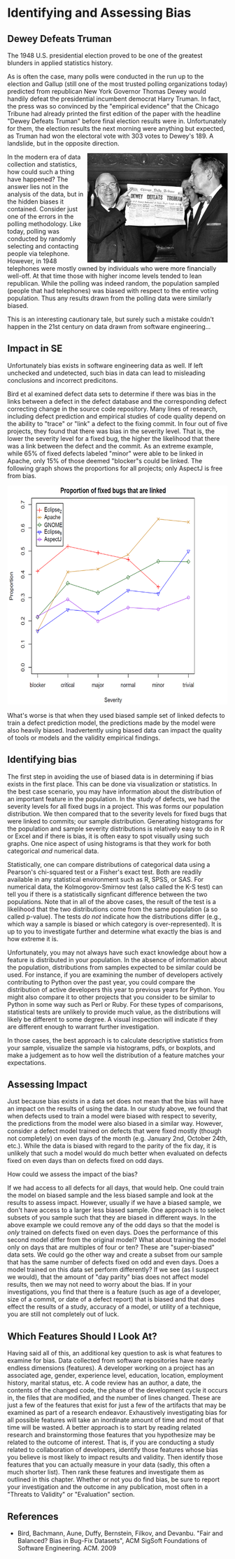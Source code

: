 # Identifying and Assessing Bias

## Dewey Defeats Truman

The 1948 U.S. presidential election proved to be one of the greatest blunders in applied statistics history.

As is often the case, many polls were conducted in the run up to the election and Gallup (still one of the most trusted polling organizations today) predicted from republican New York Governor Thomas Dewey would handily defeat the presidential incumbent democrat Harry Truman.  In fact, the press was so convinced by the "empirical evidence" that the Chicago Tribune had already printed the first edition of the paper with the headline "Dewey Defeats Truman" before final election results were in.  Unfortunately for them, the election results the next morning were anything but expected, as Truman had won the electoral vote with 303 votes to Dewey's 189.  A landslide, but in the opposite direction.

<div style="float: right">
  <img src="dewey-defeats-truman.jpg" height="250px" />
</div>

In the modern era of data collection and statistics, how could such a thing have happened?  The answer lies not in the analysis of the data, but in the hidden biases it contained.  Consider just one of the errors in the polling methodology.  Like today, polling was conducted by randomly selecting and contacting people via telephone.  However, in 1948 telephones were mostly owned by individuals who were more financially well-off. At that time those with higher income levels tended to lean republican.  While the polling was indeed random, the population sampled (people that had telephones) was biased with respect to the entire voting population.  Thus any results drawn from the polling data were similarly biased.

This is an interesting cautionary tale, but surely such a mistake couldn't happen in the 21st century on data drawn from software engineering...

## Impact in SE

Unfortunately bias exists in software engineering data as well.  If left unchecked and undetected, such bias in data can lead to misleading conclusions and incorrect predicitons.

Bird et al examined defect data sets to determine if there was bias in the links between a defect in the defect database and the corresponding defect correcting change in the source code repository.  Many lines of research, including defect prediction and empirical studies of code quality depend on the ability to "trace" or "link" a defect to the fixing commit.  In four out of five projects, they found that there was bias in the severity level.  That is, the lower the severity level for a fixed bug, the higher the likelihood that there was a link between the defect and the commit.  As an extreme example, while 65% of fixed defects labeled "minor" were able to be linked in Apache, only 15% of those deemed "blocker"s could be linked.  The following graph shows the proportions for all projects; only AspectJ is free from bias.

<div>
  <img src="severity-bias.png" height="500px" />
</div>

What's worse is that when they used biased sample set of linked defects to train a defect prediction model, the predictions made by the model were also heavily biased.  Inadvertently using biased data can impact the quality of tools or models and the validity empirical findings.

## Identifying bias

The first step in avoiding the use of biased data is in determining if bias exists in the first place.  This can be done via visualization or statistics.  In the best case scenario, you may have information about the distribution of an important feature in the population.  In the study of defects, we had the severity levels for all fixed bugs in a project.  This was forms our population distribution.  We then compared that to the severity levels for fixed bugs that were linked to commits; our sample distribution.  Generating histograms for the population and sample severity distributions is relatively easy to do in R or Excel and if there is bias, it is often easy to spot visually using such graphs.  One nice aspect of using histograms is that they work for both categorical *and* numerical data.  

Statistically, one can compare distributions of categorical data using a Pearson's chi-squared test or a Fisher's exact test. Both are readily available in any statistical environment such as R, SPSS, or SAS. For numerical data, the Kolmogorov-Smirnov test (also called the K-S test) can tell you if there is a statistically signficant difference between the two populations.  Note that in all of the above cases, the result of the test is a likelihood that the two distributions come from the same population (a so called p-value).  The tests *do not* indicate how the distributions differ (e.g., which way a sample is biased or which category is over-represented).  It is up to you to investigate further and determine what exactly the bias is and how extreme it is.

Unfortunately, you may not always have such exact knowledge about how a feature is distributed in your population.  In the absence of information about the population, distributions from samples expected to be similar could be used.  For instance, if you are examining the number of developers actively contributing to Python over the past year, you could compare the distribution of active developers this year to previous years for Python.  You might also compare it to other projects that you consider to be similar to Python in some way such as Perl or Ruby.  For these types of comparisons, statistical tests are unlikely to provide much value, as the distributions will likely be different to some degree.  A visual inspection will indicate if they are different enough to warrant further investigation.

In those cases, the best approach is to calculate descriptive statistics from your sample, visualize the sample via histograms, pdfs, or boxplots, and make a judgement as to how well the distribution of a feature matches your expectations.



## Assessing Impact

Just because bias exists in a data set does not mean that the bias will have an impact on the results of using the data.  In our study above, we found that when defects used to train a model were biased with respect to severity, the predictions from the model were also biased in a similar way.  However, consider a defect model trained on defects that were fixed mostly (though not completely) on even days of the month (e.g. January 2nd, October 24th, etc.).  While the data is biased with regard to the parity of the fix day, it is unlikely that such a model would do much better when evaluated on defects fixed on even days than on defects fixed on odd days.  

How could we assess the impact of the bias?

If we had access to all defects for all days, that would help.  One could train the model on biased sample and the less biased sample and look at the results to assess impact.  However, usually if we have a biased sample, we don't have access to a larger less biased sample.  One approach is to select subsets of you sample such that they are biased in different ways.  In the above example we could remove any of the odd days so that the model is *only* trained on defects fixed on even days.  Does the performance of this second model differ from the original model?  What about training the model only on days that are multiples of four or ten?  These are "super-biased" data sets. We could go the other way and create a subset from our sample that has the same number of defects fixed on odd and even days.  Does a model trained on this data set perform differently?  If we see (as I suspect we would), that the amount of "day parity" bias does not affect model results, then we may not need to worry about the bias.  If in your investigations, you find that there is a feature (such as age of a developer, size of a commit, or date of a defect report) that is biased and that does effect the results of a study, accuracy of a model, or utility of a technique, you are still not completely out of luck.

## Which Features Should I Look At?

Having said all of this, an additional key question to ask is what features to examine for bias.  Data collected from software repositories have nearly endless dimensions (features).  A developer working on a project has an associated age, gender, experience level, education, location, employment history, marital status, etc.  A code review has an author, a date, the contents of the changed code, the phase of the development cycle it occurs in, the files that are modified, and the number of lines changed.  These are just a few of the features that exist for just a few of the artifacts that may be examined as part of a research endeavor.  Exhaustively investigating bias for all possible features will take an inordinate amount of time and most of that time will be wasted.  A better approach is to start by reading related research and brainstorming those features that you hypothesize may be related to the outcome of interest.  That is, if you are conducting a study related to collaboration of developers, identify those features whose bias you believe is most likely to impact results and validity.  Then identify those features that you can actually measure in your data (sadly, this often a much shorter list).  Then rank these features and investigate them as outlined in this chapter.  Whether or not you do find bias, be sure to report your investigation and the outcome in any publication, most often in a "Threats to Validity" or "Evaluation" section.

## References

 + Bird, Bachmann, Aune, Duffy, Bernstein, Filkov, and Devanbu. "Fair and Balanced? Bias in Bug-Fix Datasets", ACM SigSoft Foundations of Software Engineering. ACM. 2009

